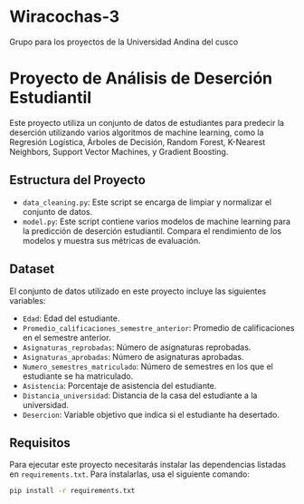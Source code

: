 # Wiracochas-3
Grupo para los proyectos de la Universidad Andina del cusco

# Proyecto de Análisis de Deserción Estudiantil

Este proyecto utiliza un conjunto de datos de estudiantes para predecir la deserción utilizando varios algoritmos de machine learning, como la Regresión Logística, Árboles de Decisión, Random Forest, K-Nearest Neighbors, Support Vector Machines, y Gradient Boosting.

## Estructura del Proyecto

- `data_cleaning.py`: Este script se encarga de limpiar y normalizar el conjunto de datos.
- `model.py`: Este script contiene varios modelos de machine learning para la predicción de deserción estudiantil. Compara el rendimiento de los modelos y muestra sus métricas de evaluación.

## Dataset

El conjunto de datos utilizado en este proyecto incluye las siguientes variables:
- `Edad`: Edad del estudiante.
- `Promedio_calificaciones_semestre_anterior`: Promedio de calificaciones en el semestre anterior.
- `Asignaturas_reprobadas`: Número de asignaturas reprobadas.
- `Asignaturas_aprobadas`: Número de asignaturas aprobadas.
- `Numero_semestres_matriculado`: Número de semestres en los que el estudiante se ha matriculado.
- `Asistencia`: Porcentaje de asistencia del estudiante.
- `Distancia_universidad`: Distancia de la casa del estudiante a la universidad.
- `Desercion`: Variable objetivo que indica si el estudiante ha desertado.

## Requisitos

Para ejecutar este proyecto necesitarás instalar las dependencias listadas en `requirements.txt`. Para instalarlas, usa el siguiente comando:

```bash
pip install -r requirements.txt
